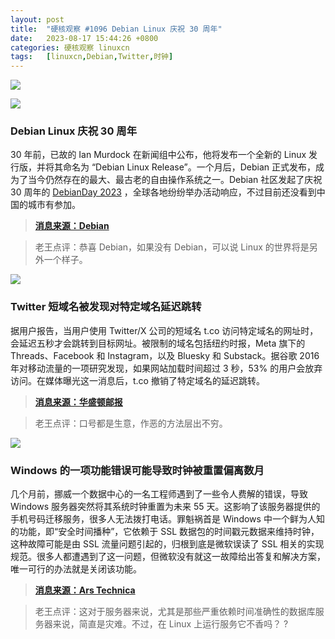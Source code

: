 ```yaml
---
layout: post
title:	"硬核观察 #1096 Debian Linux 庆祝 30 周年"
date:	2023-08-17 15:44:26 +0800 
categories:	硬核观察 linuxcn 
tags:	[linuxcn,Debian,Twitter,时钟]
---
```



![](/Asserts/Images//attachment/album/202308/17/154324xehr1iht1fphpggt.jpg)


![](/Asserts/Images//attachment/album/202308/17/154333ewkjijcexacecs2z.jpg)


### Debian Linux 庆祝 30 周年


30 年前，已故的 Ian Murdock 在新闻组中公布，他将发布一个全新的 Linux 发行版，并将其命名为 “Debian Linux Release”。一个月后，Debian 正式发布，成为了当今仍然存在的最大、最古老的自由操作系统之一。Debian 社区发起了庆祝 30 周年的 [DebianDay 2023](https://wiki.debian.org/DebianDay/2023) ，全球各地纷纷举办活动响应，不过目前还没看到中国的城市有参加。



> 
> **[消息来源：Debian](https://bits.debian.org/2023/08/debian-turns-30.html)**
> 
> 
> 



> 
> 老王点评：恭喜 Debian，如果没有 Debian，可以说 Linux 的世界将是另外一个样子。
> 
> 
> 


![](/Asserts/Images//attachment/album/202308/17/154345v5qbpakik9vy7pvh.jpg)


### Twitter 短域名被发现对特定域名延迟跳转


据用户报告，当用户使用 Twitter/X 公司的短域名 t.co 访问特定域名的网址时，会延迟五秒才会跳转到目标网址。被限制的域名包括纽约时报，Meta 旗下的 Threads、Facebook 和 Instagram，以及 Bluesky 和 Substack。据谷歌 2016 年对移动流量的一项研究发现，如果网站加载时间超过 3 秒，53% 的用户会放弃访问。在媒体曝光这一消息后，t.co 撤销了特定域名的延迟跳转。



> 
> **[消息来源：华盛顿邮报](https://www.washingtonpost.com/technology/2023/08/15/twitter-x-links-delayed/)**
> 
> 
> 



> 
> 老王点评：口号都是生意，作恶的方法层出不穷。
> 
> 
> 


![](/Asserts/Images//attachment/album/202308/17/154406xpov8wurrrobwjxv.jpg)


### Windows 的一项功能错误可能导致时钟被重置偏离数月


几个月前，挪威一个数据中心的一名工程师遇到了一些令人费解的错误，导致 Windows 服务器突然将其系统时钟重置为未来 55 天。这影响了该服务器提供的手机号码迁移服务，很多人无法拨打电话。罪魁祸首是 Windows 中一个鲜为人知的功能，即“安全时间播种”，它依赖于 SSL 数据包的时间戳元数据来维持时钟，这种故障可能是由 SSL 流量问题引起的，归根到底是微软误读了 SSL 相关的实现规范。很多人都遭遇到了这一问题，但微软没有就这一故障给出答复和解决方案，唯一可行的办法就是关闭该功能。



> 
> **[消息来源：Ars Technica](https://arstechnica.com/security/2023/08/windows-feature-that-resets-system-clocks-based-on-random-data-is-wreaking-havoc/)**
> 
> 
> 



> 
> 老王点评：这对于服务器来说，尤其是那些严重依赖时间准确性的数据库服务器来说，简直是灾难。不过，在 Linux 上运行服务它不香吗？ ?
> 
> 
>
